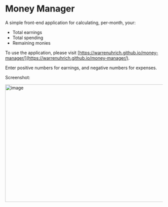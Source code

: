 # Money Manager

A simple front-end application for calculating, per-month, your:

* Total earnings
* Total spending
* Remaining monies

To use the application, please visit [https://warrenuhrich.github.io/money-manager/](https://warrenuhrich.github.io/money-manager/).

Enter positive numbers for earnings, and negative numbers for expenses.

Screenshot:

<img width="702" height="375" alt="image" src="https://github.com/user-attachments/assets/a95c48f2-bd9a-4268-b7aa-d005c0cdac8b" />
